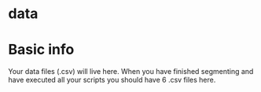 data
====

# Basic info

Your data files (.csv) will live here. 
When you have finished segmenting and have executed all your scripts you 
should have 6 .csv files here. 
